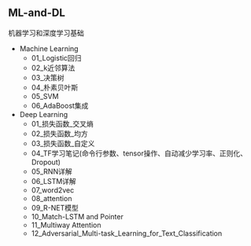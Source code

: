 ## ML-and-DL
机器学习和深度学习基础
- Machine Learning
  - 01_Logistic回归
  - 02_k近邻算法
  - 03_决策树
  - 04_朴素贝叶斯
  - 05_SVM
  - 06_AdaBoost集成
- Deep Learning
  - 01_损失函数_交叉熵
  - 02_损失函数_均方
  - 03_损失函数_自定义
  - 04_TF学习笔记(命令行参数、tensor操作、自动减少学习率、正则化、Dropout)
  - 05_RNN详解
  - 06_LSTM详解
  - 07_word2vec
  - 08_attention
  - 09_R-NET模型
  - 10_Match-LSTM and Pointer
  - 11_Multiway Attention
  - 12_Adversarial_Multi-task_Learning_for_Text_Classification
